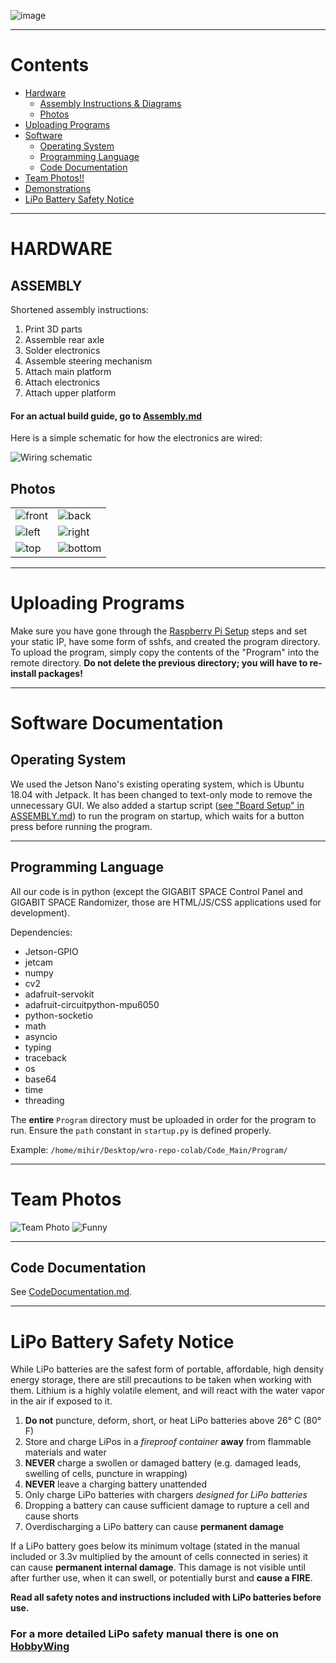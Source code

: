 ![image](https://github.com/user-attachments/assets/b2506d6d-198f-4292-959a-80ea138a93a4)
***

# Contents
* [Hardware](#hardware)
    * [Assembly Instructions & Diagrams](#assembly.md)
    * [Photos](#photos)
* [Uploading Programs](#uploading-programs)
* [Software](#software-documentation)
    * [Operating System](#operating-system)
    * [Programming Language](#programming-language)
    * [Code Documentation](#code-documentation)
* [Team Photos!!](#team-photos)
* [Demonstrations](#demonstration-video)
* [LiPo Battery Safety Notice](#lipo-battery-safety-notice)



***

# HARDWARE

## ASSEMBLY

Shortened assembly instructions:
1. Print 3D parts
2. Assemble rear axle
3. Solder electronics
4. Assemble steering mechanism
5. Attach main platform
6. Attach electronics
7. Attach upper platform

#### **For an actual build guide, go to [Assembly.md](./assembly.md)**

Here is a simple schematic for how the electronics are wired:

![Wiring schematic](./Schematics/Schematic.png)

## Photos
|                                |                                  |
| ------------------------------ | -------------------------------- |
| ![front](./Vehicle%20Photos/front.jpg) | ![back](./Vehicle%20Photos/back.jpg)     |
| ![left](./Vehicle%20Photos/left.jpg)   | ![right](./Vehicle%20Photos/right.jpg)   |
| ![top](./Vehicle%20Photos/top.jpg)     | ![bottom](./Vehicle%20Photos/bottom.jpg) |

***

# Uploading Programs

Make sure you have gone through the [Raspberry Pi Setup](./assembly.md#jetson-nano-setup) steps and set your static IP, have some form of sshfs, and created the program directory. To upload the program, simply copy the contents of the "Program" into the remote directory. **Do not delete the previous directory; you will have to re-install packages!**

***

# Software Documentation

## Operating System

We used the Jetson Nano's existing operating system, which is Ubuntu 18.04 with Jetpack. It has been changed to text-only mode to remove the unnecessary GUI. We also added a startup script ([see "Board Setup" in ASSEMBLY.md](./ASSEMBLY.md#board-setup-sshfs-and-static-ip)) to run the program on startup, which waits for a button press before running the program.

***

## Programming Language

All our code is in python (except the GIGABIT SPACE Control Panel and GIGABIT SPACE Randomizer, those are HTML/JS/CSS applications used for development).

Dependencies:
* Jetson-GPIO
* jetcam
* numpy
* cv2
* adafruit-servokit
* adafruit-circuitpython-mpu6050
* python-socketio
* math
* asyncio
* typing
* traceback
* os
* base64
* time
* threading

The **entire** `Program` directory must be uploaded in order for the program to run. Ensure the `path` constant in `startup.py` is defined properly.

Example:
    `/home/mihir/Desktop/wro-repo-colab/Code_Main/Program/`

***


# Team Photos

![Team Photo](./Team%20Photos/Team%20Image.jpg)
![Funny](./Team%20Photos/Funny%20Image.jpg)

***

## Code Documentation

See [CodeDocumentation.md](./CodeDocumentation.md).

***


# LiPo Battery Safety Notice

While LiPo batteries are the safest form of portable, affordable, high density energy storage, there are still precautions to be taken when working with them. Lithium is a highly volatile element, and will react with the water vapor in the air if exposed to it.

1. **Do not** puncture, deform, short, or heat LiPo batteries above 26° C (80° F)
2. Store and charge LiPos in a *fireproof container* **away** from flammable materials and water
3. **NEVER** charge a swollen or damaged battery (e.g. damaged leads, swelling of cells, puncture in wrapping)
4. **NEVER** leave a charging battery unattended
5. Only charge LiPo batteries with chargers *designed for LiPo batteries*
6. Dropping a battery can cause sufficient damage to rupture a cell and cause shorts
7. Overdischarging a LiPo battery can cause **permanent damage**

If a LiPo battery goes below its minimum voltage (stated in the manual included or 3.3v multiplied by the amount of cells connected in series) it can cause **permanent internal damage**. This damage is not visible until after further use, when it can swell, or potentially burst and **cause a FIRE**.

**Read all safety notes and instructions included with LiPo batteries before use.**

### For a more detailed LiPo safety manual there is one on [HobbyWing](https://hobbyking.com/en_us/blog/lipo-battery-safety-101-a-guide)
